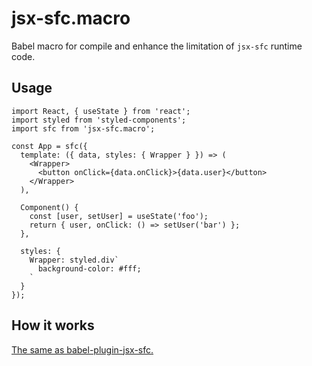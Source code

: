 # jsx-sfc.macro

Babel macro for compile and enhance the limitation of `jsx-sfc` runtime code.

## Usage

```tsx
import React, { useState } from 'react';
import styled from 'styled-components';
import sfc from 'jsx-sfc.macro';

const App = sfc({
  template: ({ data, styles: { Wrapper } }) => (
    <Wrapper>
      <button onClick={data.onClick}>{data.user}</button>
    </Wrapper>
  ),

  Component() {
    const [user, setUser] = useState('foo');
    return { user, onClick: () => setUser('bar') };
  },

  styles: {
    Wrapper: styled.div`
      background-color: #fff;
    `
  }
});
```

## How it works

[The same as babel-plugin-jsx-sfc.](https://github.com/joe-sky/jsx-sfc/blob/main/packages/babel-plugin-jsx-sfc/README.md)
